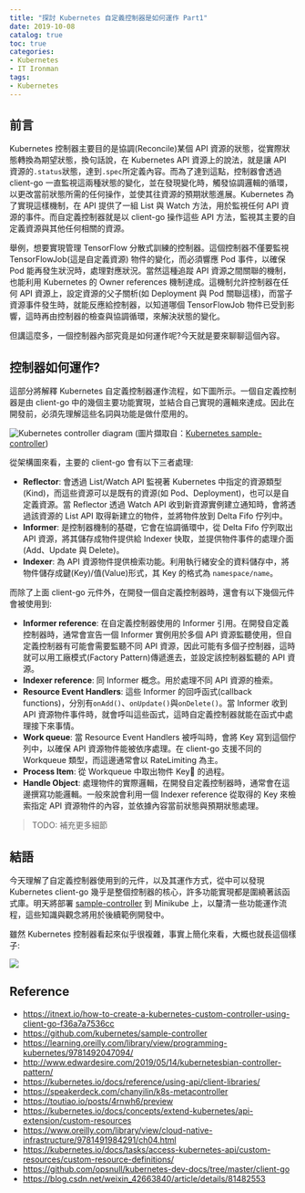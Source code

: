 ```yaml
---
title: "探討 Kubernetes 自定義控制器是如何運作 Part1"
date: 2019-10-08
catalog: true
toc: true
categories:
- Kubernetes
- IT Ironman
tags:
- Kubernetes
---
```

## 前言
Kubernetes 控制器主要目的是協調(Reconcile)某個 API 資源的狀態，從實際狀態轉換為期望狀態，換句話說，在 Kubernetes API 資源上的說法，就是讓 API 資源的`.status`狀態，達到`.spec`所定義內容。而為了達到這點，控制器會透過 client-go 一直監視這兩種狀態的變化，並在發現變化時，觸發協調邏輯的循環，以更改當前狀態所需的任何操作，並使其往資源的預期狀態進展。Kubernetes 為了實現這樣機制，在 API 提供了一組 List 與 Watch 方法，用於監視任何 API 資源的事件。而自定義控制器就是以 client-go 操作這些 API 方法，監視其主要的自定義資源與其他任何相關的資源。

<!--more-->

舉例，想要實現管理 TensorFlow 分散式訓練的控制器。這個控制器不僅要監視 TensorFlowJob(這是自定義資源) 物件的變化，而必須響應 Pod 事件，以確保 Pod 能再發生狀況時，處理對應狀況。當然這種追蹤 API 資源之間關聯的機制，也能利用 Kubernetes 的 Owner references 機制達成。這機制允許控制器在任何 API 資源上，設定資源的父子關析(如 Deployment 與 Pod 關聯這樣)，而當子資源事件發生時，就能反應給控制器，以知道哪個 TensorFlowJob 物件已受到影響，這時再由控制器的檢查與協調循環，來解決狀態的變化。

但講這麼多，一個控制器內部究竟是如何運作呢?今天就是要來聊聊這個內容。

## 控制器如何運作?
這部分將解釋 Kubernetes 自定義控制器運作流程，如下圖所示。一個自定義控制器是由 client-go 中的幾個主要功能實現，並結合自己實現的邏輯來達成。因此在開發前，必須先理解這些名詞與功能是做什麼用的。

![Kubernetes controller diagram](https://i.imgur.com/NYo9CsO.png) 
(圖片擷取自：[Kubernetes sample-controller](https://github.com/kubernetes/sample-controller/blob/master/docs/images/client-go-controller-interaction.jpeg))

從架構圖來看，主要的 client-go 會有以下三者處理:

* **Reflector**: 會透過 List/Watch API 監視著 Kubernetes 中指定的資源類型(Kind)，而這些資源可以是既有的資源(如 Pod、Deployment)，也可以是自定義資源。當 Reflector 透過 Watch API 收到新資源實例建立通知時，會將透過該資源的 List API 取得新建立的物件，並將物件放到 Delta Fifo 佇列中。
* **Informer**: 是控制器機制的基礎，它會在協調循環中，從 Delta Fifo 佇列取出 API 資源，將其儲存成物件提供給 Indexer 快取，並提供物件事件的處理介面(Add、Update 與 Delete)。
* **Indexer**: 為 API 資源物件提供檢索功能。利用執行緒安全的資料儲存中，將物件儲存成鍵(Key)/值(Value)形式，其 Key 的格式為 `namespace/name`。

而除了上面 client-go 元件外，在開發一個自定義控制器時，還會有以下幾個元件會被使用到:

* **Informer reference**: 在自定義控制器使用的 Informer 引用。在開發自定義控制器時，通常會宣告一個 Informer 實例用於多個 API 資源監聽使用，但自定義控制器有可能會需要監聽不同 API 資源，因此可能有多個子控制器，這時就可以用工廠模式(Factory Pattern)傳遞進去，並設定該控制器監聽的 API 資源。
* **Indexer reference**: 同 Informer 概念。用於處理不同 API 資源的檢索。
* **Resource Event Handlers**: 這些 Informer 的回呼函式(callback functions)，分別有`onAdd()`、`onUpdate()`與`onDelete()`。當 Informer 收到 API 資源物件事件時，就會呼叫這些函式，這時自定義控制器就能在函式中處理接下來事情。
* **Work queue**: 當 Resource Event Handlers 被呼叫時，會將 Key 寫到這個佇列中，以確保 API 資源物件能被依序處理。在 client-go 支援不同的 Workqueue 類型，而這邊通常會以 RateLimiting 為主。
* **Process Item**: 從 Workqueue 中取出物件 Key 的過程。
* **Handle Object**: 處理物件的實際邏輯，在開發自定義控制器時，通常會在這邊撰寫功能邏輯。一般來說會利用一個 Indexer reference 從取得的 Key 來檢索指定 API 資源物件的內容，並依據內容當前狀態與預期狀態處理。

> TODO: 補充更多細節

## 結語
今天理解了自定義控制器使用到的元件，以及其運作方式，從中可以發現 Kubernetes client-go 幾乎是整個控制器的核心，許多功能實現都是圍繞著該函式庫。明天將部署 [sample-controller](https://github.com/kubernetes/sample-controller) 到 Minikube 上，以釐清一些功能運作流程，這些知識與觀念將用於後續範例開發中。

雖然 Kubernetes 控制器看起來似乎很複雜，事實上簡化來看，大概也就長這個樣子:

![](https://i.imgur.com/RZAuO0K.png)

## Reference
- https://itnext.io/how-to-create-a-kubernetes-custom-controller-using-client-go-f36a7a7536cc
- https://github.com/kubernetes/sample-controller
- https://learning.oreilly.com/library/view/programming-kubernetes/9781492047094/
- http://www.edwardesire.com/2019/05/14/kubernetesbian-controller-pattern/
- https://kubernetes.io/docs/reference/using-api/client-libraries/
- https://speakerdeck.com/chanyilin/k8s-metacontroller
- https://toutiao.io/posts/4rnwh6/preview
- https://kubernetes.io/docs/concepts/extend-kubernetes/api-extension/custom-resources
- https://www.oreilly.com/library/view/cloud-native-infrastructure/9781491984291/ch04.html
- https://kubernetes.io/docs/tasks/access-kubernetes-api/custom-resources/custom-resource-definitions/
- https://github.com/opsnull/kubernetes-dev-docs/tree/master/client-go
- https://blog.csdn.net/weixin_42663840/article/details/81482553